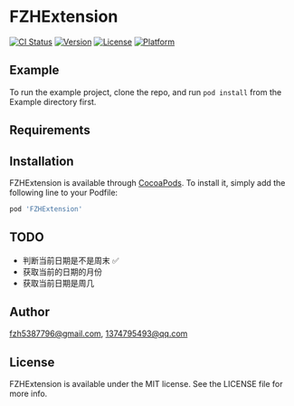 # FZHExtension

[![CI Status](https://img.shields.io/travis/fzh5387796@gmail.com/FZHExtension.svg?style=flat)](https://travis-ci.org/fzh5387796@gmail.com/FZHExtension)
[![Version](https://img.shields.io/cocoapods/v/FZHExtension.svg?style=flat)](https://cocoapods.org/pods/FZHExtension)
[![License](https://img.shields.io/cocoapods/l/FZHExtension.svg?style=flat)](https://cocoapods.org/pods/FZHExtension)
[![Platform](https://img.shields.io/cocoapods/p/FZHExtension.svg?style=flat)](https://cocoapods.org/pods/FZHExtension)

## Example

To run the example project, clone the repo, and run `pod install` from the Example directory first.

## Requirements

## Installation

FZHExtension is available through [CocoaPods](https://cocoapods.org). To install
it, simply add the following line to your Podfile:

```ruby
pod 'FZHExtension'
```
## TODO
* 判断当前日期是不是周末     ✅
* 获取当前的日期的月份 
* 获取当前日期是周几

## Author

fzh5387796@gmail.com, 1374795493@qq.com

## License

FZHExtension is available under the MIT license. See the LICENSE file for more info.
